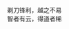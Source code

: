 剃刀锋利，越之不易</br>
智者有云，得道者稀

<!-- ![Uyouii's github stats](https://github-readme-stats.vercel.app/api?username=Uyouii&show_icons=true&hide_border=true)  -->
